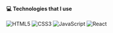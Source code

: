  #### 💻 Technologies that I use
![HTML5](./assets/html.svg) ![CSS3](./assets/css.svg)  ![JavaScript](./assets/javascript.svg) ![React](./assets/react.svg)
